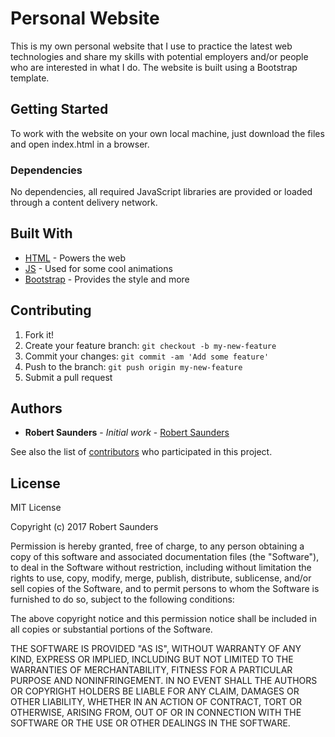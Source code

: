 # Personal Website

This is my own personal website that I use to practice the latest web technologies and share my skills with potential employers and/or people who are interested in what I do. The website is built using a Bootstrap template.

## Getting Started

To work with the website on your own local machine, just download the files and open index.html in a browser.

### Dependencies

No dependencies, all required JavaScript libraries are provided or loaded through a content delivery network.

## Built With

* [HTML](https://www.w3schools.com/html/) - Powers the web
* [JS](https://www.w3schools.com/js/) - Used for some cool animations
* [Bootstrap](http://getbootstrap.com/) - Provides the style and more

## Contributing

1. Fork it!
2. Create your feature branch: `git checkout -b my-new-feature`
3. Commit your changes: `git commit -am 'Add some feature'`
4. Push to the branch: `git push origin my-new-feature`
5. Submit a pull request

## Authors

* **Robert Saunders** - *Initial work* - [Robert Saunders](https://github.com/RobertWSaunders)

See also the list of [contributors](https://github.com/RobertWSaunders/personal-website/contributors) who participated in this project.

## License

MIT License

Copyright (c) 2017 Robert Saunders

Permission is hereby granted, free of charge, to any person obtaining a copy
of this software and associated documentation files (the "Software"), to deal
in the Software without restriction, including without limitation the rights
to use, copy, modify, merge, publish, distribute, sublicense, and/or sell
copies of the Software, and to permit persons to whom the Software is
furnished to do so, subject to the following conditions:

The above copyright notice and this permission notice shall be included in all
copies or substantial portions of the Software.

THE SOFTWARE IS PROVIDED "AS IS", WITHOUT WARRANTY OF ANY KIND, EXPRESS OR
IMPLIED, INCLUDING BUT NOT LIMITED TO THE WARRANTIES OF MERCHANTABILITY,
FITNESS FOR A PARTICULAR PURPOSE AND NONINFRINGEMENT. IN NO EVENT SHALL THE
AUTHORS OR COPYRIGHT HOLDERS BE LIABLE FOR ANY CLAIM, DAMAGES OR OTHER
LIABILITY, WHETHER IN AN ACTION OF CONTRACT, TORT OR OTHERWISE, ARISING FROM,
OUT OF OR IN CONNECTION WITH THE SOFTWARE OR THE USE OR OTHER DEALINGS IN THE
SOFTWARE.
